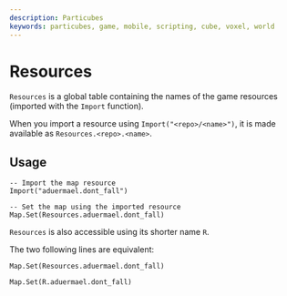 ```yaml
---
description: Particubes
keywords: particubes, game, mobile, scripting, cube, voxel, world
---
```


# Resources

`Resources` is a global table containing the names of the game resources (imported with the `Import` function).

When you import a resource using `Import("<repo>/<name>")`, it is made available as `Resources.<repo>.<name>`.

## Usage

```
-- Import the map resource
Import("aduermael.dont_fall") 

-- Set the map using the imported resource
Map.Set(Resources.aduermael.dont_fall)
```

`Resources` is also accessible using its shorter name `R`.


The two following lines are equivalent:

```
Map.Set(Resources.aduermael.dont_fall)

Map.Set(R.aduermael.dont_fall)
```